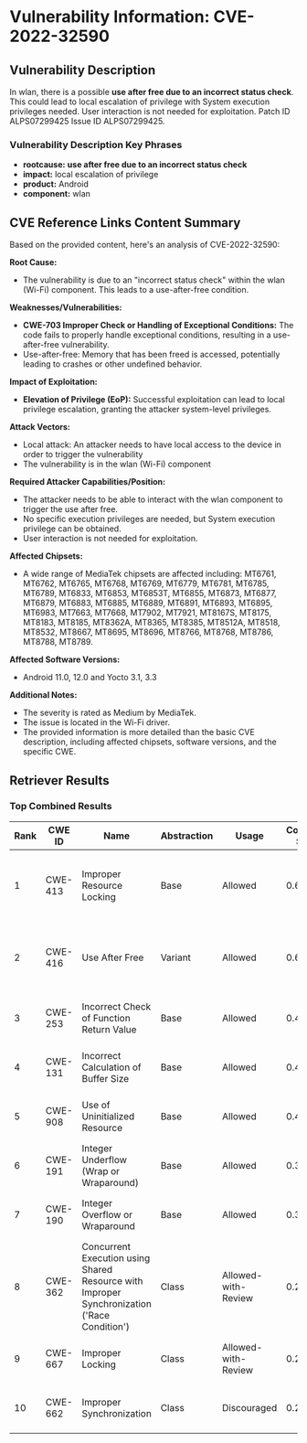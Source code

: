 # Vulnerability Information: CVE-2022-32590

## Vulnerability Description
In wlan, there is a possible **use after free due to an incorrect status check**. This could lead to local escalation of privilege with System execution privileges needed. User interaction is not needed for exploitation. Patch ID ALPS07299425 Issue ID ALPS07299425.

### Vulnerability Description Key Phrases
- **rootcause:** **use after free due to an incorrect status check**
- **impact:** local escalation of privilege
- **product:** Android
- **component:** wlan

## CVE Reference Links Content Summary
Based on the provided content, here's an analysis of CVE-2022-32590:

**Root Cause:**

*   The vulnerability is due to an "incorrect status check" within the wlan (Wi-Fi) component. This leads to a use-after-free condition.

**Weaknesses/Vulnerabilities:**

*   **CWE-703 Improper Check or Handling of Exceptional Conditions:**  The code fails to properly handle exceptional conditions, resulting in a use-after-free vulnerability.
*   Use-after-free: Memory that has been freed is accessed, potentially leading to crashes or other undefined behavior.

**Impact of Exploitation:**

*   **Elevation of Privilege (EoP):** Successful exploitation can lead to local privilege escalation, granting the attacker system-level privileges.

**Attack Vectors:**

*   Local attack: An attacker needs to have local access to the device in order to trigger the vulnerability
*   The vulnerability is in the wlan (Wi-Fi) component

**Required Attacker Capabilities/Position:**

*   The attacker needs to be able to interact with the wlan component to trigger the use after free.
*   No specific execution privileges are needed, but System execution privilege can be obtained.
*   User interaction is not needed for exploitation.

**Affected Chipsets:**

*   A wide range of MediaTek chipsets are affected including: MT6761, MT6762, MT6765, MT6768, MT6769, MT6779, MT6781, MT6785, MT6789, MT6833, MT6853, MT6853T, MT6855, MT6873, MT6877, MT6879, MT6883, MT6885, MT6889, MT6891, MT6893, MT6895, MT6983, MT7663, MT7668, MT7902, MT7921, MT8167S, MT8175, MT8183, MT8185, MT8362A, MT8365, MT8385, MT8512A, MT8518, MT8532, MT8667, MT8695, MT8696, MT8766, MT8768, MT8786, MT8788, MT8789.

**Affected Software Versions:**

*   Android 11.0, 12.0 and Yocto 3.1, 3.3

**Additional Notes:**

* The severity is rated as Medium by MediaTek.
*   The issue is located in the Wi-Fi driver.
*   The provided information is more detailed than the basic CVE description, including affected chipsets, software versions, and the specific CWE.

## Retriever Results

### Top Combined Results

| Rank | CWE ID | Name | Abstraction | Usage | Combined Score | Retrievers | Individual Scores |
|------|--------|------|-------------|-------|---------------|------------|-------------------|
| 1 | CWE-413 | Improper Resource Locking | Base | Allowed | 0.6380 | dense, sparse, graph | dense: 0.545, sparse: 0.256, graph: 0.613 |
| 2 | CWE-416 | Use After Free | Variant | Allowed | 0.6273 | dense, sparse, graph | dense: 0.537, sparse: 0.263, graph: 0.729 |
| 3 | CWE-253 | Incorrect Check of Function Return Value | Base | Allowed | 0.4619 | dense, sparse | dense: 0.530, sparse: 0.344 |
| 4 | CWE-131 | Incorrect Calculation of Buffer Size | Base | Allowed | 0.4314 | dense, sparse | dense: 0.523, sparse: 0.297 |
| 5 | CWE-908 | Use of Uninitialized Resource | Base | Allowed | 0.4303 | dense, sparse | dense: 0.543, sparse: 0.277 |
| 6 | CWE-191 | Integer Underflow (Wrap or Wraparound) | Base | Allowed | 0.3976 | dense, sparse | dense: 0.522, sparse: 0.239 |
| 7 | CWE-190 | Integer Overflow or Wraparound | Base | Allowed | 0.3506 | sparse, graph | sparse: 0.237, graph: 0.602 |
| 8 | CWE-362 | Concurrent Execution using Shared Resource with Improper Synchronization ('Race Condition') | Class | Allowed-with-Review | 0.2875 | sparse, graph | sparse: 0.286, graph: 0.911 |
| 9 | CWE-667 | Improper Locking | Class | Allowed-with-Review | 0.2542 | dense, sparse | dense: 0.533, sparse: 0.290 |
| 10 | CWE-662 | Improper Synchronization | Class | Discouraged | 0.2216 | sparse, graph | sparse: 0.296, graph: 0.911 |

